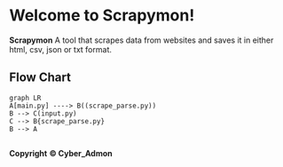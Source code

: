 # Welcome to Scrapymon!

 **Scrapymon**
A tool that scrapes data from websites and saves it in either html, csv, json or txt format.




## Flow Chart 

```mermaid
graph LR
A[main.py] ----> B((scrape_parse.py))
B --> C(input.py)
C --> B{scrape_parse.py}
B --> A


```
**Copyright**
**&copy; Cyber_Admon**

